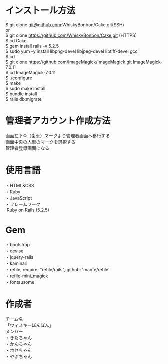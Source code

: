 # インストール方法

$ git clone git@github.com:WhiskyBonbon/Cake.git(SSH)</br>
or</br>
$ git clone https://github.com/WhiskyBonbon/Cake.git (HTTPS)</br>
$ cd Cake</br>
$ gem install rails -v 5.2.5</br>
$ sudo yum -y install libpng-devel libjpeg-devel libtiff-devel gcc</br>
$ cd</br>
$ git clone https://github.com/ImageMagick/ImageMagick.git ImageMagick-7.0.11</br>
$ cd ImageMagick-7.0.11</br>
$ ./configure</br>
$ make</br>
$ sudo make install </br>
$ bundle install</br>
$ rails db:migrate</br>

# 管理者アカウント作成方法
画面左下⚙（歯車）マークより管理者画面へ移行する</br>
画面中央の人型のマークを選択する</br>
管理者登録画面になる</br>

# 使用言語
・HTML&CSS</br>
・Ruby</br>
・JavaScript</br>
・フレームワーク</br>
︎ Ruby on Rails (5.2.5)</br>

# Gem
・bootstrap</br>
・devise</br>
・jquery-rails</br>
・kaminari</br>
・refile, require: "refile/rails", github: 'manfe/refile'</br>
・refile-mini_magick</br>
・fontausome</br>

# 作成者
チーム名</br>
「ウィスキーぼんぼん」</br>
メンバー</br>
・きたちゃん</br>
・かんちゃん</br>
・ホセちゃん</br>
・やぶちゃん
